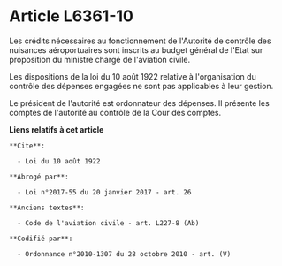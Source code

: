 # Article L6361-10

Les crédits nécessaires au fonctionnement de l'Autorité de contrôle des nuisances aéroportuaires sont inscrits au budget
général de l'Etat sur proposition du ministre chargé de l'aviation civile. 

Les dispositions de la loi du 10 août 1922 relative à l'organisation du contrôle des dépenses engagées ne sont pas
applicables à leur gestion. 

Le président de l'autorité est ordonnateur des dépenses. Il présente les comptes de l'autorité au contrôle de la Cour des
comptes.

**Liens relatifs à cet article**

	**Cite**:

	  - Loi du 10 août 1922

	**Abrogé par**:

	  - Loi n°2017-55 du 20 janvier 2017 - art. 26

	**Anciens textes**:

	  - Code de l'aviation civile - art. L227-8 (Ab)

	**Codifié par**:

	  - Ordonnance n°2010-1307 du 28 octobre 2010 - art. (V)

